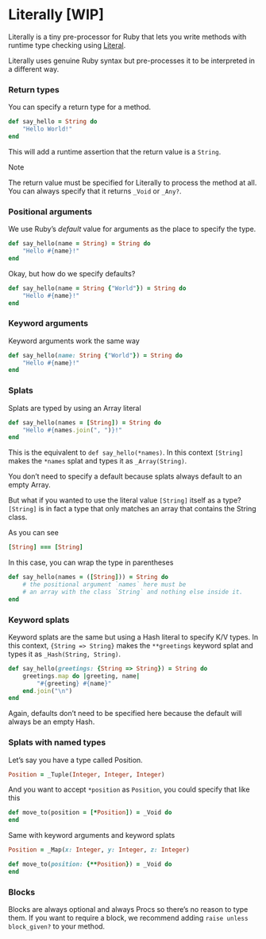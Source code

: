 # Literally [WIP]

Literally is a tiny pre-processor for Ruby that lets you write methods with runtime type checking using [Literal](https://www.literal.fun).

Literally uses genuine Ruby syntax but pre-processes it to be interpreted in a different way.

### Return types

You can specify a return type for a method.

```ruby
def say_hello = String do
	"Hello World!"
end
```

This will add a runtime assertion that the return value is a `String`.

> [!NOTE]
> The return value must be specified for Literally to process the method at all. You can always specify that it returns `_Void` or `_Any?`.

### Positional arguments

We use Ruby’s _default_ value for arguments as the place to specify the type.

```ruby
def say_hello(name = String) = String do
	"Hello #{name}!"
end
```

Okay, but how do we specify defaults?

```ruby
def say_hello(name = String {"World"}) = String do
	"Hello #{name}!"
end
```

### Keyword arguments

Keyword arguments work the same way

```ruby
def say_hello(name: String {"World"}) = String do
	"Hello #{name}!"
end
```

### Splats

Splats are typed by using an Array literal

```ruby
def say_hello(names = [String]) = String do
	"Hello #{names.join(", ")}!"
end
```

This is the equivalent to `def say_hello(*names)`. In this context `[String]` makes the `*names` splat and types it as `_Array(String)`.

You don’t need to specify a default because splats always default to an empty Array.

But what if you wanted to use the literal value `[String]` itself as a type? `[String]` is in fact a type that only matches an array that contains the String class.

As you can see

```ruby
[String] === [String]
```

In this case, you can wrap the type in parentheses

```ruby
def say_hello(names = ([String])) = String do
	# the positional argument `names` here must be
	# an array with the class `String` and nothing else inside it.
end
```

### Keyword splats

Keyword splats are the same but using a Hash literal to specify K/V types. In this context, `{String => String}` makes the `**greetings` keyword splat and types it as `_Hash(String, String)`.

```ruby
def say_hello(greetings: {String => String}) = String do
	greetings.map do |greeting, name|
		"#{greeting} #{name}"
	end.join("\n")
end
```

Again, defaults don’t need to be specified here because the default will always be an empty Hash.

### Splats with named types

Let’s say you have a type called Position.

```ruby
Position = _Tuple(Integer, Integer, Integer)
```

And you want to accept `*position` as `Position`, you could specify that like this

```ruby
def move_to(position = [*Position]) = _Void do
end
```

Same with keyword arguments and keyword splats

```ruby
Position = _Map(x: Integer, y: Integer, z: Integer)
```

```ruby
def move_to(position: {**Position}) = _Void do
end
```

### Blocks

Blocks are always optional and always Procs so there’s no reason to type them. If you want to require a block, we recommend adding `raise unless block_given?` to your method.
